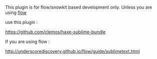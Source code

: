 
This plugin is for flow/snowkit based development only. 
Unless you are using [flow](http://snowkit.org/libs/)

use this plugin :

https://github.com/clemos/haxe-sublime-bundle

If you are using flow :

http://underscorediscovery.github.io/flow/guide/sublimetext.html

